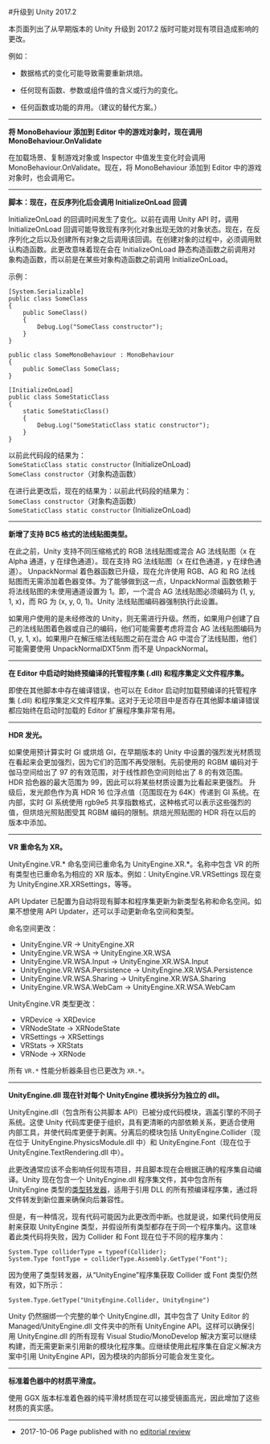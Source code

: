 #升级到 Unity 2017.2

<!-- Change submissions: https://docs.google.com/document/d/19UVEduEfbR6gjxQrl3Ob-0Wo4gGTilKUBU10lLpMNzM/edit --> 

本页面列出了从早期版本的 Unity 升级到 2017.2 版时可能对现有项目造成影响的更改。

例如：

* 数据格式的变化可能导致需要重新烘焙。

* 任何现有函数、参数或组件值的含义或行为的变化。

* 任何函数或功能的弃用。（建议的替代方案。）

***

**将 MonoBehaviour 添加到 Editor 中的游戏对象时，现在调用 MonoBehaviour.OnValidate**

在加载场景、复制游戏对象或 Inspector 中值发生变化时会调用 MonoBehaviour.OnValidate。现在，将 MonoBehaviour 添加到 Editor 中的游戏对象时，也会调用它。


***

**脚本：现在，在反序列化后会调用 InitializeOnLoad 回调**

InitializeOnLoad 的回调时间发生了变化。以前在调用 Unity API 时，调用 InitializeOnLoad 回调可能导致现有序列化对象出现无效的对象状态。现在，在反序列化之后以及创建所有对象之后调用该回调。在创建对象的过程中，必须调用默认构造函数。此更改意味着现在会在 InitializeOnLoad 静态构造函数之前调用对象构造函数，而以前是在某些对象构造函数之前调用 InitializeOnLoad。

示例：

```
[System.Serializable]
public class SomeClass
{
    public SomeClass()
    {
        Debug.Log("SomeClass constructor");
    }
}

public class SomeMonoBehaviour : MonoBehaviour
{
    public SomeClass SomeClass;
}

[InitializeOnLoad]
public class SomeStaticClass
{
    static SomeStaticClass()
    {
        Debug.Log("SomeStaticClass static constructor");
    }
}
```

以前此代码段的结果为：<br/>
`SomeStaticClass static constructor` (InitializeOnLoad)<br/>
`SomeClass constructor`（对象构造函数）

在进行此更改后，现在的结果为：以前此代码段的结果为：<br/>
`SomeClass constructor`（对象构造函数）<br/>
`SomeStaticClass static constructor` (InitializeOnLoad)


***


**新增了支持 BC5 格式的法线贴图类型。**

在此之前，Unity 支持不同压缩格式的 RGB 法线贴图或混合 AG 法线贴图（x 在 Alpha 通道，y 在绿色通道）。现在支持 RG 法线贴图（x 在红色通道，y 在绿色通道）。
UnpackNormal 着色器函数已升级，现在允许使用 RGB、AG 和 RG 法线贴图而无需添加着色器变体。为了能够做到这一点，UnpackNormal 函数依赖于将法线贴图的未使用通道设置为 1。即，一个混合 AG 法线贴图必须编码为 (1, y, 1, x)，而 RG 为 (x, y, 0, 1)。Unity 法线贴图编码器强制执行此设置。

如果用户使用的是未经修改的 Unity，则无需进行升级。然而，如果用户创建了自己的法线贴图着色器或自己的编码，他们可能需要考虑将混合 AG 法线贴图编码为 (1, y, 1, x)。如果用户在解压缩法线贴图之前在混合 AG 中混合了法线贴图，他们可能需要使用 UnpackNormalDXT5nm 而不是 UnpackNormal。



***




**在 Editor 中启动时始终预编译的托管程序集 (.dll) 和程序集定义文件程序集。**

即使在其他脚本中存在编译错误，也可以在 Editor 启动时加载预编译的托管程序集 (.dll) 和程序集定义文件程序集。这对于无论项目中是否存在其他脚本编译错误都应始终在启动时加载的 Editor 扩展程序集非常有用。

***


**HDR 发光。**

如果使用预计算实时 GI 或烘焙 GI，在早期版本的 Unity 中设置的强烈发光材质现在看起来会更加强烈，因为它们的范围不再受限制。先前使用的 RGBM 编码对于伽马空间给出了 97 的有效范围，对于线性颜色空间则给出了 8 的有效范围。HDR 拾色器的最大范围为 99，因此可以将某些材质设置为比看起来更强烈。
升级后，发光颜色作为真 HDR 16 位浮点值（范围现在为 64K）传递到 GI 系统。在内部，实时 GI 系统使用 rgb9e5 共享指数格式，这种格式可以表示这些强烈的值，但烘焙光照贴图受其 RGBM 编码的限制。烘焙光照贴图的 HDR 将在以后的版本中添加。

***


**VR 重命名为 XR。**

UnityEngine.VR.* 命名空间已重命名为 UnityEngine.XR.*。名称中包含 VR 的所有类型也已重命名为相应的 XR 版本。例如：UnityEngine.VR.VRSettings 现在变为 UnityEngine.XR.XRSettings，等等。

API Updater 已配置为自动将现有脚本和程序集更新为新类型名称和命名空间。如果不想使用 API Updater，还可以手动更新命名空间和类型。

命名空间更改：

* UnityEngine.VR -> UnityEngine.XR
* UnityEngine.VR.WSA -> UnityEngine.XR.WSA
* UnityEngine.VR.WSA.Input -> UnityEngine.XR.WSA.Input
* UnityEngine.VR.WSA.Persistence -> UnityEngine.XR.WSA.Persistence
* UnityEngine.VR.WSA.Sharing -> UnityEngine.XR.WSA.Sharing
* UnityEngine.VR.WSA.WebCam -> UnityEngine.XR.WSA.WebCam

UnityEngine.VR 类型更改：

* VRDevice -> XRDevice
* VRNodeState -> XRNodeState
* VRSettings -> XRSettings
* VRStats -> XRStats
* VRNode -> XRNode

所有 `VR.*` 性能分析器条目也已更改为 `XR.*`。

***

**UnityEngine.dll 现在针对每个 UnityEngine 模块拆分为独立的 dll。**

UnityEngine.dll（包含所有公共脚本 API）已被分成代码模块，涵盖引擎的不同子系统。这使 Unity 代码库更便于组织，具有更清晰的内部依赖关系，更适合使用内部工具，并使代码库更便于剥离。分离后的模块包括 UnityEngine.Collider（现在位于 UnityEngine.PhysicsModule.dll 中）和 UnityEngine.Font（现在位于 UnityEngine.TextRendering.dll 中）。

此更改通常应该不会影响任何现有项目，并且脚本现在会根据正确的程序集自动编译。Unity 现在包含一个 UnityEngine.dll 程序集文件，其中包含所有 UnityEngine 类型的[类型转发器](https://docs.microsoft.com/en-us/dotnet/framework/app-domains/type-forwarding-in-the-common-language-runtime)，适用于引用 DLL 的所有预编译程序集，通过将文件转发到新位置来确保向后兼容性。

但是，有一种情况，现有代码可能因为此更改而中断。也就是说，如果代码使用反射来获取 UnityEngine 类型，并假设所有类型都存在于同一个程序集内。这意味着此类代码将失败，因为 Collider 和 Font 现在位于不同的程序集内：

```
System.Type colliderType = typeof(Collider);
System.Type fontType = colliderType.Assembly.GetType("Font");
```

因为使用了类型转发器，从“UnityEngine”程序集获取 Collider 或 Font 类型仍然有效，如下所示：

```
System.Type.GetType("UnityEngine.Collider, UnityEngine")
```

Unity 仍然捆绑一个完整的单个 UnityEngine.dll，其中包含了 Unity Editor 的 Managed/UnityEngine.dll 文件夹中的所有 UnityEngine API。这样可以确保引用 UnityEngine.dll 的所有现有 Visual Studio/MonoDevelop 解决方案可以继续构建，而无需更新来引用新的模块化程序集。应继续使用此程序集在自定义解决方案中引用 UnityEngine API，因为模块的内部拆分可能会发生变化。

***

**标准着色器中的材质平滑度。**

使用 GGX 版本标准着色器的纯平滑材质现在可以接受镜面高光，因此增加了这些材质的真实感。



----

* <span class="page-edit">2017-10-06  Page published with no [editorial review](DocumentationEditorialReview.html)
</span>
